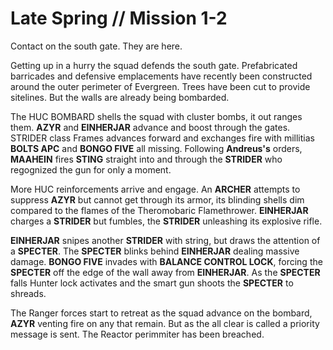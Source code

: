 # Late Spring // Mission 1-2

Contact on the south gate. They are here.

Getting up in a hurry the squad defends the south gate. Prefabricated barricades and defensive emplacements have recently been constructed around the outer perimeter of Evergreen. Trees have been cut to provide sitelines. But the walls are already being bombarded. 

The HUC BOMBARD shells the squad with cluster bombs, it out ranges them. **AZYR** and **EINHERJAR** advance and boost through the gates. STRIDER class Frames advances forward and exchanges fire with millitias **BOLTS APC** and **BONGO FIVE** all missing. Following **Andreus's** orders, **MAAHEIN** fires **STING** straight into and through the **STRIDER** who regognized the gun for only a moment.

More HUC reinforcements arrive and engage. An **ARCHER** attempts to suppress **AZYR** but cannot get through its armor, its blinding shells dim compared to the flames of the Theromobaric Flamethrower. **EINHERJAR** charges a **STRIDER** but fumbles, the **STRIDER** unleashing its explosive rifle.

**EINHERJAR** snipes another **STRIDER** with string, but draws the attention of a **SPECTER**. The **SPECTER** blinks behind **EINHERJAR** dealing massive damage. **BONGO FIVE** invades with **BALANCE CONTROL LOCK**, forcing the **SPECTER** off the edge of the wall away from **EINHERJAR**. As the **SPECTER** falls Hunter lock activates and the smart gun shoots the **SPECTER** to shreads.

The Ranger forces start to retreat as the squad advance on the bombard, **AZYR** venting fire on any that remain. But as the all clear is called a priority message is sent. The Reactor perimmiter has been breached. 